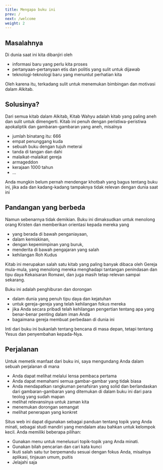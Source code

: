 ```yaml
---
title: Mengapa buku ini
prev: /
next: /welcome
weight: 2
---
```


## Masalahnya

Di dunia saat ini kita dibanjiri oleh 
- informasi baru yang perlu kita proses
- pertanyaan-pertanyaan etis dan politis yang sulit untuk dijawab
- teknologi-teknologi baru yang menuntut perhatian kita

Oleh karena itu, terkadang sulit untuk menemukan bimbingan dan motivasi dalam Alkitab.

## Solusinya?

Dari semua kitab dalam Alkitab, Kitab Wahyu adalah kitab yang paling aneh dan sulit untuk dimengerti. Kitab ini penuh dengan peristiwa-peristiwa apokaliptik dan gambaran-gambaran yang aneh, misalnya
- jumlah binatang itu: 666
- empat penunggang kuda
- sebuah buku dengan tujuh meterai
- tanda di tangan dan dahi
- malaikat-malaikat gereja
- armageddon
- kerajaan 1000 tahun
- ...

Anda mungkin belum pernah mendengar khotbah yang bagus tentang buku ini, jika ada dan kadang-kadang tampaknya tidak relevan dengan dunia saat ini

## Pandangan yang berbeda

Namun sebenarnya tidak demikian. Buku ini dimaksudkan untuk menolong orang Kristen dan memberikan orientasi kepada mereka yang 
- yang berada di bawah penganiayaan, 
- dalam kemiskinan, 
- dengan kepemimpinan yang buruk, 
- menderita di bawah pengajaran yang salah
- kehilangan Roh Kudus

Kitab ini merupakan salah satu kitab yang paling banyak dibaca oleh Gereja mula-mula, yang menolong mereka menghadapi tantangan penindasan dan tipu daya Kekaisaran Romawi, dan juga masih tetap relevan sampai sekarang.

Buku ini adalah penghiburan dan dorongan
- dalam dunia yang penuh tipu daya dan kejatuhan
- untuk gereja-gereja yang telah kehilangan fokus mereka
- jika Anda secara pribadi telah kehilangan pengertian tentang apa yang benar-benar penting dalam iman Anda
- bagaimana gereja membuat perbedaan di dunia ini

Inti dari buku ini bukanlah tentang bencana di masa depan, tetapi tentang Yesus dan penyembahan kepada-Nya.

## Perjalanan

Untuk memetik manfaat dari buku ini, saya mengundang Anda dalam sebuah perjalanan di mana
- Anda dapat melihat melalui lensa pembaca pertama
- Anda dapat memahami semua gambar-gambar yang tidak biasa
- Anda mendapatkan rangkuman penafsiran yang solid dan berlandaskan dari gambaran-gambaran yang ditemukan di dalam buku ini dari para teolog yang sudah mapan
- melihat relevansinya untuk zaman kita
- menemukan dorongan semangat 
- melihat penerapan yang konkret

Situs web ini dapat digunakan sebagai panduan tentang topik yang Anda minati, sebagai studi mandiri yang mendalam atau bahkan untuk kelompok kecil. Anda memiliki beberapa pilihan:
- Gunakan menu untuk menelusuri topik-topik yang Anda minati.
- Gunakan bilah pencarian dan cari kata kunci
- Ikuti salah satu tur berpemandu sesuai dengan fokus Anda, misalnya aplikasi, tinjauan umum, puitis
- Jelajahi saja 